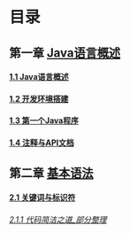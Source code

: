 # 目录

## 第一章 [Java语言概述](/Chaper1)

   #### [1.1 Java语言概述](/Chaper1/1.Java语言概述)
   
   #### [1.2 开发环境搭建](/Chaper1/2.开发环境搭建)
   #### [1.3 第一个Java程序](/Chaper1/3.第一个开发程序)
   #### [1.4 注释与API文档](/Chaper1/4.注释与API文档)
## 第二章 [基本语法](/Chaper2)
   #### [2.1 关键词与标识符](/Chaper2/1.关键词与标识符)
     
   ###### [2.1.1 代码简洁之道_部分整理](/Chaper2/2.代码简洁之道_部分整理)
   
